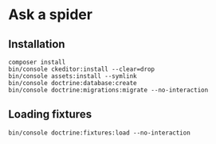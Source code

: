 # Ask a spider

## Installation

```
composer install
bin/console ckeditor:install --clear=drop
bin/console assets:install --symlink
bin/console doctrine:database:create
bin/console doctrine:migrations:migrate --no-interaction
```

## Loading fixtures

```
bin/console doctrine:fixtures:load --no-interaction
```
